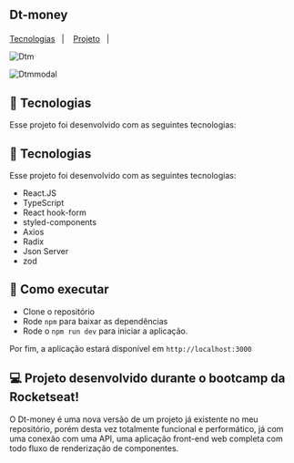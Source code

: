 ## Dt-money<p align="center">
  <a href="#-tecnologias">Tecnologias</a>&nbsp;&nbsp;&nbsp;|&nbsp;&nbsp;&nbsp;
  <a href="#-projeto">Projeto</a>&nbsp;&nbsp;&nbsp;|&nbsp;&nbsp;&nbsp;
</p>

<p align="center">

![Dtm](https://user-images.githubusercontent.com/86750985/189461288-01f9ee03-53e9-44c8-adf1-1c8eb573e206.png)
</p>

<p align="center">


  

<p align="center">
  
  
  ![Dtmmodal](https://user-images.githubusercontent.com/86750985/189461336-f7e1135e-7b80-4927-a3c5-e133edb61706.png)
</p>


## 🚀 Tecnologias


Esse projeto foi desenvolvido com as seguintes tecnologias:
## 🚀 Tecnologias

Esse projeto foi desenvolvido com as seguintes tecnologias:

- React.JS
- TypeScript
- React hook-form
- styled-components
- Axios
- Radix
- Json Server
- zod

## 🚀 Como executar

- Clone o repositório
- Rode `npm` para baixar as dependências
- Rode o `npm run dev` para iniciar a aplicação.

Por fim, a aplicação estará disponível em `http://localhost:3000`


## 💻 Projeto desenvolvido durante o bootcamp da Rocketseat!

O Dt-money é uma nova versão de um projeto já existente no meu repositório, porém desta vez totalmente funcional e performático, já com uma conexão com uma API, uma aplicação front-end web completa com todo fluxo de renderização de componentes.



